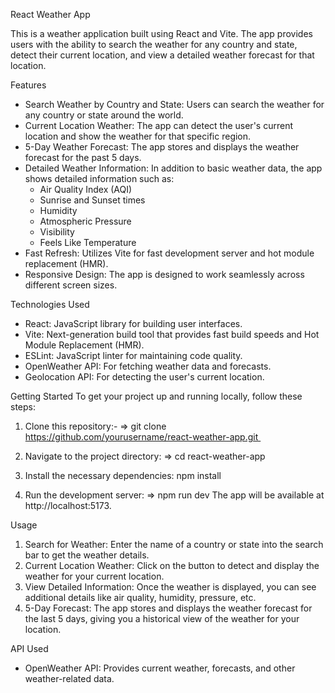 React Weather App

This is a weather application built using React and Vite. The app provides users with the ability to search the weather for any country and state, detect their current location, and view a detailed weather forecast for that location.

Features
* Search Weather by Country and State: Users can search the weather for any country or state around the world.
* Current Location Weather: The app can detect the user's current location and show the weather for that specific region.
* 5-Day Weather Forecast: The app stores and displays the weather forecast for the past 5 days.
* Detailed Weather Information: In addition to basic weather data, the app shows detailed information such as:
    * Air Quality Index (AQI)
    * Sunrise and Sunset times
    * Humidity
    * Atmospheric Pressure
    * Visibility
    * Feels Like Temperature
* Fast Refresh: Utilizes Vite for fast development server and hot module replacement (HMR).
* Responsive Design: The app is designed to work seamlessly across different screen sizes. 

Technologies Used
 * React: JavaScript library for building user interfaces.
 * Vite: Next-generation build tool that provides fast build speeds and Hot Module     Replacement (HMR).
 * ESLint: JavaScript linter for maintaining code quality.
 * OpenWeather API: For fetching weather data and forecasts.
 * Geolocation API: For detecting the user's current location.



Getting Started
To get your project up and running locally, follow these steps:
1. Clone this repository:- => git clone https://github.com/yourusername/react-weather-app.git 
2. Navigate to the project directory: => cd react-weather-app

3. Install the necessary dependencies: npm install  
4. Run the development server: => npm run dev The app will be available at http://localhost:5173.



Usage
1. Search for Weather: Enter the name of a country or state into the search bar to get the weather details.
2. Current Location Weather: Click on the button to detect and display the weather for your current location.
3. View Detailed Information: Once the weather is displayed, you can see additional details like air quality, humidity, pressure, etc.
4. 5-Day Forecast: The app stores and displays the weather forecast for the last 5 days, giving you a historical view of the weather for your location.


API Used
* OpenWeather API: Provides current weather, forecasts, and other weather-related data.




